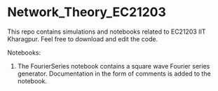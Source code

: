 # Network_Theory_EC21203
This repo contains simulations and notebooks related to EC21203 IIT Kharagpur. Feel free to download and edit the code.

Notebooks:

1) The FourierSeries notebook contains a square wave Fourier series generator. Documentation in the form of comments is added to the notebook.
